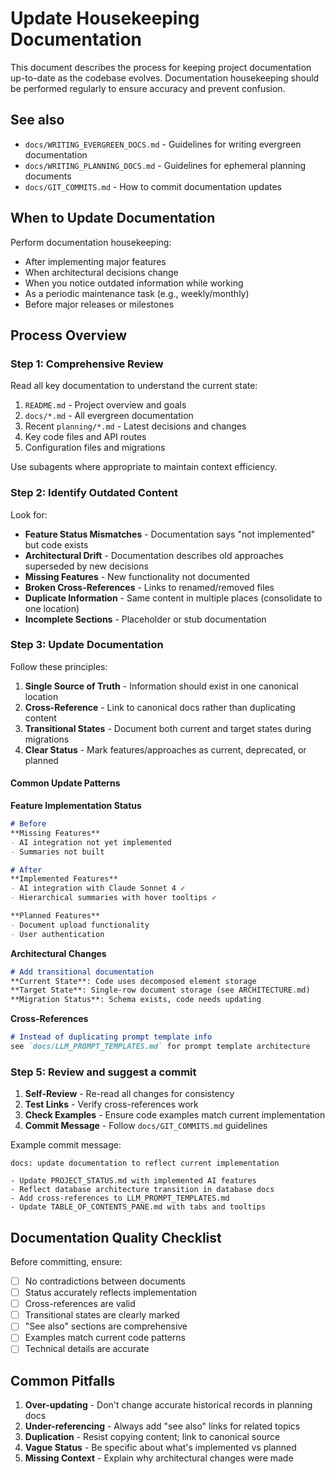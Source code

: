 # Update Housekeeping Documentation

This document describes the process for keeping project documentation up-to-date as the codebase evolves. Documentation housekeeping should be performed regularly to ensure accuracy and prevent confusion.

## See also

- `docs/WRITING_EVERGREEN_DOCS.md` - Guidelines for writing evergreen documentation
- `docs/WRITING_PLANNING_DOCS.md` - Guidelines for ephemeral planning documents
- `docs/GIT_COMMITS.md` - How to commit documentation updates

## When to Update Documentation

Perform documentation housekeeping:
- After implementing major features
- When architectural decisions change
- When you notice outdated information while working
- As a periodic maintenance task (e.g., weekly/monthly)
- Before major releases or milestones

## Process Overview

### Step 1: Comprehensive Review

Read all key documentation to understand the current state:
1. `README.md` - Project overview and goals
2. `docs/*.md` - All evergreen documentation
3. Recent `planning/*.md` - Latest decisions and changes
4. Key code files and API routes
5. Configuration files and migrations

Use subagents where appropriate to maintain context efficiency.

### Step 2: Identify Outdated Content

Look for:
- **Feature Status Mismatches** - Documentation says "not implemented" but code exists
- **Architectural Drift** - Documentation describes old approaches superseded by new decisions
- **Missing Features** - New functionality not documented
- **Broken Cross-References** - Links to renamed/removed files
- **Duplicate Information** - Same content in multiple places (consolidate to one location)
- **Incomplete Sections** - Placeholder or stub documentation

### Step 3: Update Documentation

Follow these principles:
1. **Single Source of Truth** - Information should exist in one canonical location
2. **Cross-Reference** - Link to canonical docs rather than duplicating content
3. **Transitional States** - Document both current and target states during migrations
4. **Clear Status** - Mark features/approaches as current, deprecated, or planned

#### Common Update Patterns

**Feature Implementation Status**
```markdown
# Before
**Missing Features**
- AI integration not yet implemented
- Summaries not built

# After  
**Implemented Features**
- AI integration with Claude Sonnet 4 ✓
- Hierarchical summaries with hover tooltips ✓

**Planned Features**
- Document upload functionality
- User authentication
```

**Architectural Changes**
```markdown
# Add transitional documentation
**Current State**: Code uses decomposed element storage
**Target State**: Single-row document storage (see ARCHITECTURE.md)
**Migration Status**: Schema exists, code needs updating
```

**Cross-References**
```markdown
# Instead of duplicating prompt template info
see `docs/LLM_PROMPT_TEMPLATES.md` for prompt template architecture
```

### Step 5: Review and suggest a commit

1. **Self-Review** - Re-read all changes for consistency
2. **Test Links** - Verify cross-references work
3. **Check Examples** - Ensure code examples match current implementation
4. **Commit Message** - Follow `docs/GIT_COMMITS.md` guidelines

Example commit message:
```
docs: update documentation to reflect current implementation

- Update PROJECT_STATUS.md with implemented AI features
- Reflect database architecture transition in database docs
- Add cross-references to LLM_PROMPT_TEMPLATES.md
- Update TABLE_OF_CONTENTS_PANE.md with tabs and tooltips
```

## Documentation Quality Checklist

Before committing, ensure:
- [ ] No contradictions between documents
- [ ] Status accurately reflects implementation
- [ ] Cross-references are valid
- [ ] Transitional states are clearly marked
- [ ] "See also" sections are comprehensive
- [ ] Examples match current code patterns
- [ ] Technical details are accurate

## Common Pitfalls

1. **Over-updating** - Don't change accurate historical records in planning docs
2. **Under-referencing** - Always add "see also" links for related topics
3. **Duplication** - Resist copying content; link to canonical source
4. **Vague Status** - Be specific about what's implemented vs planned
5. **Missing Context** - Explain why architectural changes were made
